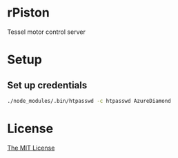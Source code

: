 # rPiston

Tessel motor control server

# Setup

## Set up credentials

```sh
./node_modules/.bin/htpasswd -c htpasswd AzureDiamond
```

# License

[The MIT License](http://opensource.org/licenses/MIT)

